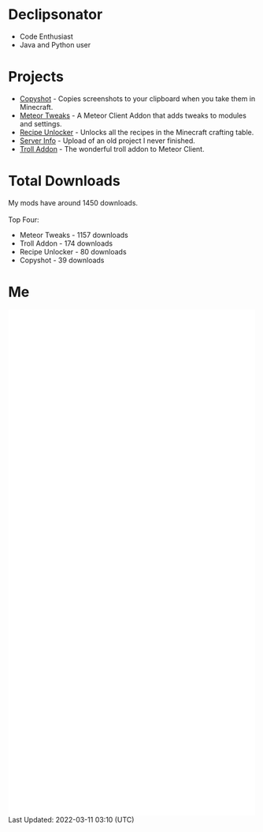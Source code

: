 # Declipsonator
- Code Enthusiast
- Java and Python user
# Projects
- [Copyshot](https://github.com/Declipsonator/Copyshot) - Copies screenshots to your clipboard when you take them in Minecraft.
- [Meteor Tweaks](https://github.com/Declipsonator/Meteor-Tweaks) - A Meteor Client Addon that adds tweaks to modules and settings.
- [Recipe Unlocker](https://github.com/Declipsonator/Recipe-Unlocker) - Unlocks all the recipes in the Minecraft crafting table.
- [Server Info](https://github.com/Declipsonator/Server-Info) - Upload of an old project I never finished.
- [Troll Addon](https://github.com/Declipsonator/Troll-Addon) - The wonderful troll addon to Meteor Client.


# Total Downloads
My mods have around 1450 downloads. \
\
Top Four:
- Meteor Tweaks - 1157 downloads  
- Troll Addon - 174 downloads  
- Recipe Unlocker - 80 downloads  
- Copyshot - 39 downloads  


# Me
<img align="center" src="/github-metrics.svg" alt="Metrics">
Last Updated: 2022-03-11 03:10 (UTC)
